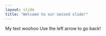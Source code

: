 ```yaml
---
layout: slide
title: "Welcome to our second slide!"
---
```

My text woohoo
Use the left arrow to go back!
